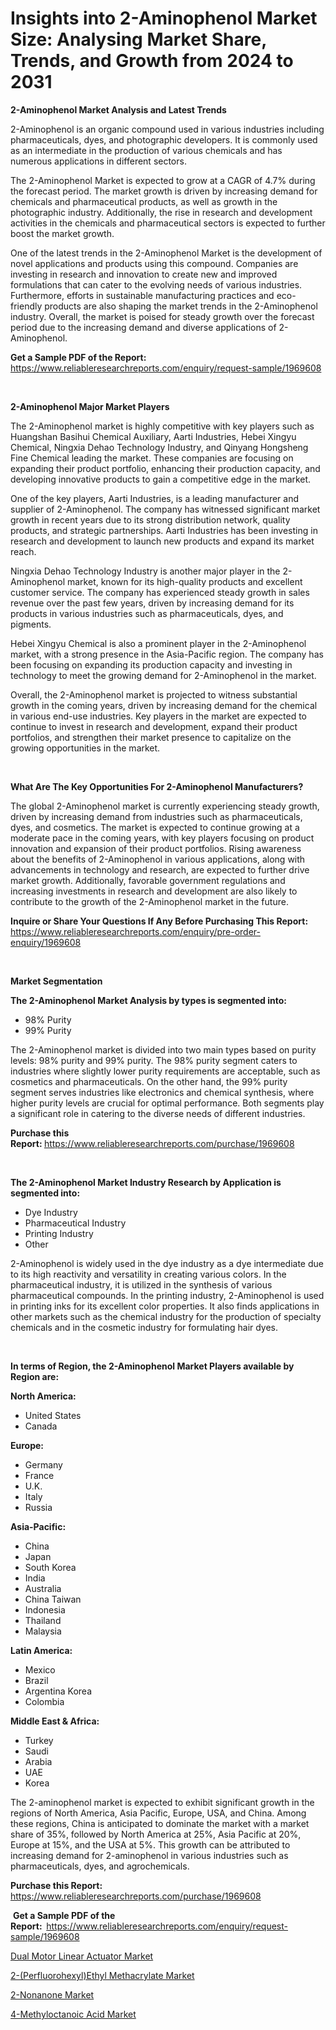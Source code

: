 <p><h1>Insights into 2-Aminophenol Market Size: Analysing Market Share, Trends, and Growth from 2024 to 2031</h1></p><p><strong>2-Aminophenol Market Analysis and Latest Trends</strong></p>
<p><p>2-Aminophenol is an organic compound used in various industries including pharmaceuticals, dyes, and photographic developers. It is commonly used as an intermediate in the production of various chemicals and has numerous applications in different sectors.</p><p>The 2-Aminophenol Market is expected to grow at a CAGR of 4.7% during the forecast period. The market growth is driven by increasing demand for chemicals and pharmaceutical products, as well as growth in the photographic industry. Additionally, the rise in research and development activities in the chemicals and pharmaceutical sectors is expected to further boost the market growth.</p><p>One of the latest trends in the 2-Aminophenol Market is the development of novel applications and products using this compound. Companies are investing in research and innovation to create new and improved formulations that can cater to the evolving needs of various industries. Furthermore, efforts in sustainable manufacturing practices and eco-friendly products are also shaping the market trends in the 2-Aminophenol industry. Overall, the market is poised for steady growth over the forecast period due to the increasing demand and diverse applications of 2-Aminophenol.</p></p>
<p><strong>Get a Sample PDF of the Report:&nbsp;</strong> <a href="https://www.reliableresearchreports.com/enquiry/request-sample/1969608">https://www.reliableresearchreports.com/enquiry/request-sample/1969608</a></p>
<p>&nbsp;</p>
<p><strong>2-Aminophenol Major Market Players</strong></p>
<p><p>The 2-Aminophenol market is highly competitive with key players such as Huangshan Basihui Chemical Auxiliary, Aarti Industries, Hebei Xingyu Chemical, Ningxia Dehao Technology Industry, and Qinyang Hongsheng Fine Chemical leading the market. These companies are focusing on expanding their product portfolio, enhancing their production capacity, and developing innovative products to gain a competitive edge in the market.</p><p>One of the key players, Aarti Industries, is a leading manufacturer and supplier of 2-Aminophenol. The company has witnessed significant market growth in recent years due to its strong distribution network, quality products, and strategic partnerships. Aarti Industries has been investing in research and development to launch new products and expand its market reach.</p><p>Ningxia Dehao Technology Industry is another major player in the 2-Aminophenol market, known for its high-quality products and excellent customer service. The company has experienced steady growth in sales revenue over the past few years, driven by increasing demand for its products in various industries such as pharmaceuticals, dyes, and pigments.</p><p>Hebei Xingyu Chemical is also a prominent player in the 2-Aminophenol market, with a strong presence in the Asia-Pacific region. The company has been focusing on expanding its production capacity and investing in technology to meet the growing demand for 2-Aminophenol in the market.</p><p>Overall, the 2-Aminophenol market is projected to witness substantial growth in the coming years, driven by increasing demand for the chemical in various end-use industries. Key players in the market are expected to continue to invest in research and development, expand their product portfolios, and strengthen their market presence to capitalize on the growing opportunities in the market.</p></p>
<p>&nbsp;</p>
<p><strong>What Are The Key Opportunities For 2-Aminophenol Manufacturers?</strong></p>
<p><p>The global 2-Aminophenol market is currently experiencing steady growth, driven by increasing demand from industries such as pharmaceuticals, dyes, and cosmetics. The market is expected to continue growing at a moderate pace in the coming years, with key players focusing on product innovation and expansion of their product portfolios. Rising awareness about the benefits of 2-Aminophenol in various applications, along with advancements in technology and research, are expected to further drive market growth. Additionally, favorable government regulations and increasing investments in research and development are also likely to contribute to the growth of the 2-Aminophenol market in the future.</p></p>
<p><strong>Inquire or Share Your Questions If Any Before Purchasing This Report:</strong> <a href="https://www.reliableresearchreports.com/enquiry/pre-order-enquiry/1969608">https://www.reliableresearchreports.com/enquiry/pre-order-enquiry/1969608</a></p>
<p>&nbsp;</p>
<p><strong>Market Segmentation</strong></p>
<p><strong>The 2-Aminophenol Market Analysis by types is segmented into:</strong></p>
<p><ul><li>98% Purity</li><li>99% Purity</li></ul></p>
<p><p>The 2-Aminophenol market is divided into two main types based on purity levels: 98% purity and 99% purity. The 98% purity segment caters to industries where slightly lower purity requirements are acceptable, such as cosmetics and pharmaceuticals. On the other hand, the 99% purity segment serves industries like electronics and chemical synthesis, where higher purity levels are crucial for optimal performance. Both segments play a significant role in catering to the diverse needs of different industries.</p></p>
<p><strong>Purchase this Report:&nbsp;</strong><a href="https://www.reliableresearchreports.com/purchase/1969608">https://www.reliableresearchreports.com/purchase/1969608</a></p>
<p>&nbsp;</p>
<p><strong>The 2-Aminophenol Market Industry Research by Application is segmented into:</strong></p>
<p><ul><li>Dye Industry</li><li>Pharmaceutical Industry</li><li>Printing Industry</li><li>Other</li></ul></p>
<p><p>2-Aminophenol is widely used in the dye industry as a dye intermediate due to its high reactivity and versatility in creating various colors. In the pharmaceutical industry, it is utilized in the synthesis of various pharmaceutical compounds. In the printing industry, 2-Aminophenol is used in printing inks for its excellent color properties. It also finds applications in other markets such as the chemical industry for the production of specialty chemicals and in the cosmetic industry for formulating hair dyes.</p></p>
<p>&nbsp;</p>
<p><strong>In terms of Region, the 2-Aminophenol Market Players available by Region are:</strong></p>
<p>
    <p> <strong> North America: </strong>
        <ul>
            <li>United States</li>
            <li>Canada</li>
        </ul>
        </p> 
    <p> <strong> Europe: </strong>
        <ul>
            <li>Germany</li>
            <li>France</li>
            <li>U.K.</li>
            <li>Italy</li>
            <li>Russia</li>
        </ul>
        </p> 
    <p> <strong> Asia-Pacific: </strong>
        <ul>
            <li>China</li>
            <li>Japan</li>
            <li>South Korea</li>
            <li>India</li>
            <li>Australia</li>
            <li>China Taiwan</li>
            <li>Indonesia</li>
            <li>Thailand</li>
            <li>Malaysia</li>
        </ul>
        </p> 
    <p> <strong> Latin America: </strong>
        <ul>
            <li>Mexico</li>
            <li>Brazil</li>
            <li>Argentina Korea</li>
            <li>Colombia</li>
        </ul>
        </p> 
    <p> <strong> Middle East & Africa: </strong>
        <ul>
            <li>Turkey</li>
            <li>Saudi</li>
            <li>Arabia</li>
            <li>UAE</li>
            <li>Korea</li>
        </ul>
    </p>
    </p>
<p><p>The 2-aminophenol market is expected to exhibit significant growth in the regions of North America, Asia Pacific, Europe, USA, and China. Among these regions, China is anticipated to dominate the market with a market share of 35%, followed by North America at 25%, Asia Pacific at 20%, Europe at 15%, and the USA at 5%. This growth can be attributed to increasing demand for 2-aminophenol in various industries such as pharmaceuticals, dyes, and agrochemicals.</p></p>
<p><strong>Purchase this Report: </strong><a href="https://www.reliableresearchreports.com/purchase/1969608">https://www.reliableresearchreports.com/purchase/1969608</a></p>
<p>&nbsp;<strong>Get a Sample PDF of the Report:&nbsp;&nbsp;</strong><a href="https://www.reliableresearchreports.com/enquiry/request-sample/1969608">https://www.reliableresearchreports.com/enquiry/request-sample/1969608</a></p>
<p><strong></strong></p>
<p><p><a href="https://issuu.com/reportprime-2/docs/dual-motor-linear-actuator-market-size-2030.pptx">Dual Motor Linear Actuator Market</a></p><p><a href="https://issuu.com/reportprime-2/docs/2-perfluorohexylethyl-methacrylate-market-size-203">2-(Perfluorohexyl)Ethyl Methacrylate Market</a></p><p><a href="https://github.com/eeaveuhhh/Market-Research-Report-List-1/blob/main/2-nonanone-market.md">2-Nonanone Market</a></p><p><a href="https://github.com/brentleyjimmiealvaradoz4l1rea/Market-Research-Report-List-1/blob/main/4-methyloctanoic-acid-market.md">4-Methyloctanoic Acid Market</a></p></p>